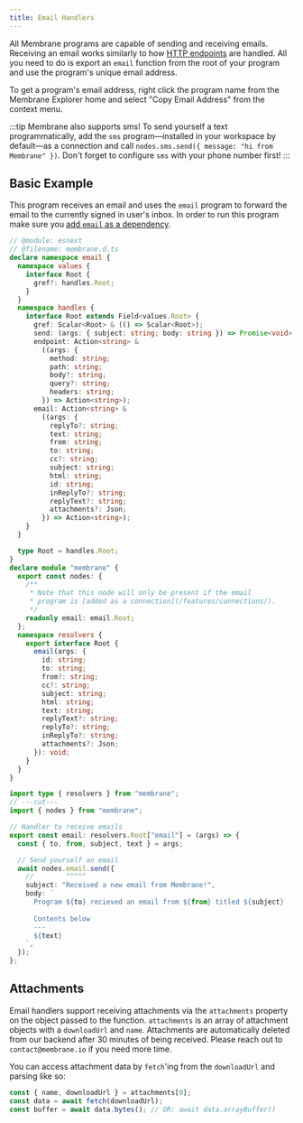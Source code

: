```yaml
---
title: Email Handlers
---
```


All Membrane programs are capable of sending and receiving emails. Receiving an email works similarly to how [HTTP endpoints](/features/endpoints/) are handled. All you need to do is export an `email` function from the root of your program and use the program's unique email address.

To get a program's email address, right click the program name from the Membrane Explorer home and select "Copy Email Address" from the context menu.

<!-- TODO: create reference section for `sms` and link to that instead -->

:::tip
Membrane also supports sms! To send yourself a text programmatically, add the `sms` program—installed in your workspace by default—as a connection and call `nodes.sms.send({ message: "hi from Membrane" })`. Don't forget to configure `sms` with your phone number first!
:::

## Basic Example

This program receives an email and uses the `email` program to forward the email to the currently signed in user's inbox. In order to run this program make sure you [add `email` as a dependency](/features/connections/#add-a-program-connection).

```ts twoslash
// @module: esnext
// @filename: membrane.d.ts
declare namespace email {
  namespace values {
    interface Root {
      gref?: handles.Root;
    }
  }
  namespace handles {
    interface Root extends Field<values.Root> {
      gref: Scalar<Root> & (() => Scalar<Root>);
      send: (args: { subject: string; body: string }) => Promise<void>;
      endpoint: Action<string> &
        ((args: {
          method: string;
          path: string;
          body?: string;
          query?: string;
          headers: string;
        }) => Action<string>);
      email: Action<string> &
        ((args: {
          replyTo?: string;
          text: string;
          from: string;
          to: string;
          cc?: string;
          subject: string;
          html: string;
          id: string;
          inReplyTo?: string;
          replyText?: string;
          attachments?: Json;
        }) => Action<string>);
    }
  }

  type Root = handles.Root;
}
declare module "membrane" {
  export const nodes: {
    /**
     * Note that this node will only be present if the email
     * program is [added as a connection](/features/connections/).
     */
    readonly email: email.Root;
  };
  namespace resolvers {
    export interface Root {
      email(args: {
        id: string;
        to: string;
        from?: string;
        cc?: string;
        subject: string;
        html: string;
        text: string;
        replyText?: string;
        replyTo?: string;
        inReplyTo?: string;
        attachments?: Json;
      }): void;
    }
  }
}

import type { resolvers } from "membrane";
// ---cut---
import { nodes } from "membrane";

// Handler to receive emails
export const email: resolvers.Root["email"] = (args) => {
  const { to, from, subject, text } = args;

  // Send yourself an email
  await nodes.email.send({
    //        ^^^^^
    subject: "Received a new email from Membrane!",
    body: `
      Program ${to} recieved an email from ${from} titled ${subject}
      
      Contents below
      ---
      ${text}
    `,
  });
};
```

## Attachments

Email handlers support receiving attachments via the `attachments` property on the object passed to the function. `attachments` is an array of attachment objects with a `downloadUrl` and `name`. Attachments are automatically deleted from our backend after 30 minutes of being received. Please reach out to `contact@membrane.io` if you need more time. 

You can access attachment data by `fetch`'ing from the `downloadUrl` and parsing like so:

```js
const { name, downloadUrl } = attachments[0];
const data = await fetch(downloadUrl);
const buffer = await data.bytes(); // OR: await data.arrayBuffer()
```
